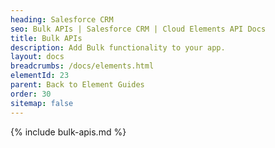 ```yaml
---
heading: Salesforce CRM
seo: Bulk APIs | Salesforce CRM | Cloud Elements API Docs
title: Bulk APIs
description: Add Bulk functionality to your app.
layout: docs
breadcrumbs: /docs/elements.html
elementId: 23
parent: Back to Element Guides
order: 30
sitemap: false
---
```


{% include bulk-apis.md %}
